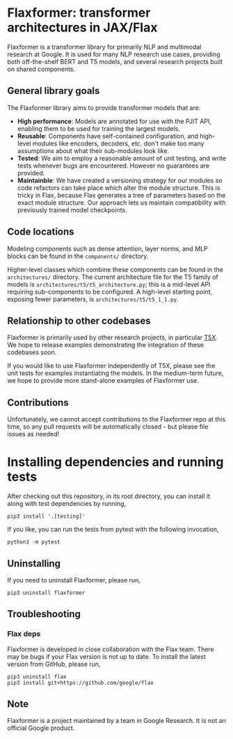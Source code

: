 # Flaxformer: transformer architectures in JAX/Flax

Flaxformer is a transformer library for primarily NLP and multimodal research at
Google. It is used for many NLP research use cases, providing both off-the-shelf
BERT and T5 models, and several research projects built on shared components.

## General library goals

The Flaxformer library aims to provide transformer models that are:

*   **High performance**: Models are annotated for use with the PJIT API,
    enabling them to be used for training the largest models.
*   **Reusable**: Components have self-contained configuration, and high-level
    modules like encoders, decoders, etc. don't make too many assumptions about
    what their sub-modules look like.
*   **Tested**: We aim to employ a reasonable amount of unit testing, and write
    tests whenever bugs are encountered. However no guarantees are provided.
*   **Maintainble**: We have created a versioning strategy for our modules so
    code refactors can take place which alter the module structure. This is
    tricky in Flax, because Flax generates a tree of parameters based on the
    exact module structure. Our approach lets us maintain compatibility with
    previously trained model checkpoints.

## Code locations

Modeling components such as dense attention, layer norms, and MLP blocks can be
found in the `components/` directory.

Higher-level classes which combine these components can be found in the
`architectures/` directory. The current architecture file for the T5 family of
models is `architectures/t5/t5_architecture.py`; this is a mid-level API
requiring sub-components to be configured. A high-level starting point, exposing
fewer parameters, is `architectures/t5/t5_1_1.py`.

## Relationship to other codebases

Flaxformer is primarily used by other research projects, in particular
[T5X](https://github.com/google-research/google-research/tree/master/flax_models/t5x).
We hope to release examples demonstrating the integration of these codebases
soon.

If you would like to use Flaxformer independently of T5X, please see the unit
tests for examples instantiating the models. In the medium-term future, we hope
to provide more stand-alone examples of Flaxformer use.

## Contributions

Unfortunately, we cannot accept contributions to the Flaxformer repo at this
time, so any pull requests will be automatically closed - but please file issues
as needed!

# Installing dependencies and running tests

After checking out this repository, in its root directory, you can install it
along with test dependencies by running,

```
pip3 install '.[testing]'
```

If you like, you can run the tests from pytest with the following invocation,

```
python3 -m pytest
```

## Uninstalling

If you need to uninstall Flaxformer, please run,

```
pip3 uninstall flaxformer
```

## Troubleshooting

### Flax deps

Flaxformer is developed in close collaboration with the Flax team. There may be
bugs if your Flax version is not up to date. To install the latest version from
GitHub, please run,

```
pip3 uninstall flax
pip3 install git+https://github.com/google/flax
```

## Note

Flaxformer is a project maintained by a team in Google Research. It is not an
official Google product.
